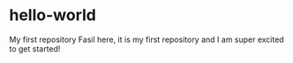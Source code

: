 # hello-world
My first repository
Fasil here, it is my first repository and I am super excited to get started!
